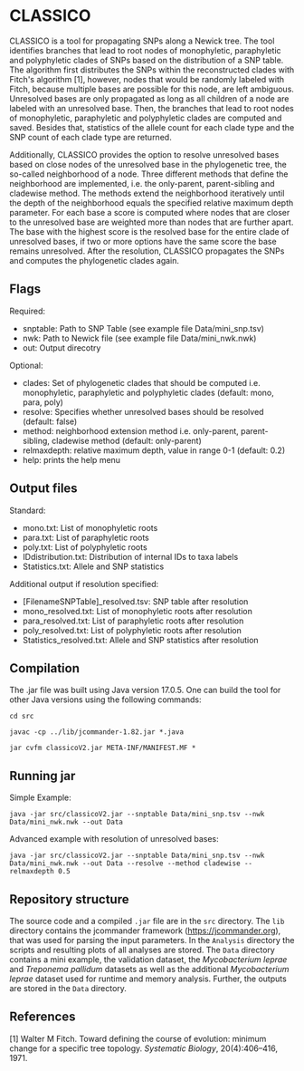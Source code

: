 # CLASSICO

CLASSICO is a tool for propagating SNPs along a Newick tree. The tool identifies branches that lead to root nodes of monophyletic, paraphyletic and polyphyletic clades of SNPs based on the distribution of a SNP table. The algorithm first distributes the SNPs within the reconstructed clades with Fitch's algorithm [1], however, nodes that would be randomly labeled with Fitch, because multiple bases are possible for this node, are left ambiguous. Unresolved bases are only propagated as long as all children of a node are labeled with an unresolved base. Then, the branches that lead to root nodes of monophyletic, paraphyletic and polyphyletic clades are computed and saved. Besides that, statistics of the allele count for each clade type and the SNP count of each clade type are returned. 

Additionally, CLASSICO provides the option to resolve unresolved bases based on close nodes of the unresolved base in the phylogenetic tree, the so-called neighborhood of a node. Three different methods that define the neighborhood are implemented, i.e. the only-parent, parent-sibling and cladewise method. The methods extend the neighborhood iteratively until the depth of the neighborhood equals the specified relative maximum depth parameter. For each base a score is computed where nodes that are closer to the unresolved base are weighted more than nodes that are further apart. The base with the highest score is the resolved base for the entire clade of unresolved bases, if two or more options have the same score the base remains unresolved.
After the resolution, CLASSICO propagates the SNPs and computes the phylogenetic clades again.

## Flags
Required:
- snptable: Path to SNP Table (see example file Data/mini_snp.tsv)
- nwk: Path to Newick file (see example file Data/mini_nwk.nwk) 
- out: Output direcotry

Optional:
- clades: Set of phylogenetic clades that should be computed i.e. monophyletic, paraphyletic and polyphyletic clades (default: mono, para, poly)
- resolve: Specifies whether unresolved bases should be resolved (default: false)
- method: neighborhood extension method i.e. only-parent, parent-sibling, cladewise method (default: only-parent)
- relmaxdepth: relative maximum depth, value in range 0-1 (default: 0.2)
- help: prints the help menu

## Output files
Standard:
- mono.txt: List of monophyletic roots
- para.txt: List of paraphyletic roots
- poly.txt: List of polyphyletic roots
- IDdistribution.txt: Distribution of internal IDs to taxa labels
- Statistics.txt: Allele and SNP statistics

Additional output if resolution specified:
- [FilenameSNPTable]_resolved.tsv: SNP table after resolution
- mono_resolved.txt: List of monophyletic roots after resolution
- para_resolved.txt: List of paraphyletic roots after resolution
- poly_resolved.txt: List of polyphyletic roots after resolution
- Statistics_resolved.txt: Allele and SNP statistics after resolution

## Compilation
The .jar file was built using Java version 17.0.5. One can build the tool for other Java versions using the following commands:

`cd src`

`javac -cp ../lib/jcommander-1.82.jar *.java`

`jar cvfm classicoV2.jar META-INF/MANIFEST.MF *`

## Running jar
Simple Example:

`java -jar src/classicoV2.jar --snptable Data/mini_snp.tsv --nwk Data/mini_nwk.nwk --out Data`

Advanced example with resolution of unresolved bases:

`java -jar src/classicoV2.jar --snptable Data/mini_snp.tsv --nwk Data/mini_nwk.nwk --out Data --resolve --method cladewise --relmaxdepth 0.5`


## Repository structure

The source code and a compiled `.jar` file are in the `src` directory. The `lib` directory contains the jcommander framework (https://jcommander.org), that was used for parsing the input parameters. In the `Analysis` directory the scripts and resulting plots of all analyses are stored. The `Data` directory contains a mini example, the validation dataset, the *Mycobacterium leprae* and *Treponema pallidum* datasets as well as the additional *Mycobacterium leprae* dataset used for runtime and memory analysis. Further, the outputs are stored in the `Data` directory.

## References
[1] Walter M Fitch. Toward defining the course of evolution: minimum
change for a specific tree topology. *Systematic Biology*, 20(4):406–416,
1971.